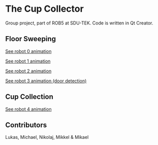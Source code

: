 The Cup Collector
=================
Group project, part of ROB5 at SDU-TEK.
Code is written in Qt Creator.

Floor Sweeping
--------------
[See robot 0 animation](https://raw.githubusercontent.com/niive12/CupCollector/master/robot_0.gif)

[See robot 1 animation](https://raw.githubusercontent.com/niive12/CupCollector/master/robot_1.gif)

[See robot 2 animation](https://raw.githubusercontent.com/niive12/CupCollector/master/robot_2.gif)

[See robot 3 animation (door detection)](https://raw.githubusercontent.com/niive12/CupCollector/master/robot_3.gif)

Cup Collection
--------------
[See robot 4 animation](https://raw.githubusercontent.com/niive12/CupCollector/master/robot_4.gif)

Contributors
------------
Lukas, Michael, Nikolaj, Mikkel & Mikael